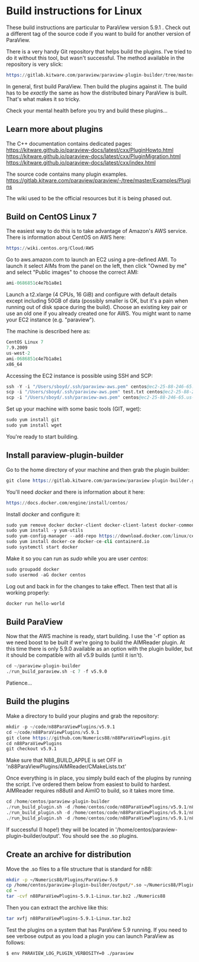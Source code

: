 # Build instructions for Linux

These build instructions are particular to ParaView version 5.9.1 . Check out a different tag of the source code if you want 
to build for another version of ParaView.

There is a very handy Git repository that helps build the plugins. I've tried to do it without this tool, but wasn't 
successful. The method available in the repository is very slick:
```s
https://gitlab.kitware.com/paraview/paraview-plugin-builder/tree/master
```
In general, first build ParaView. Then build the plugins against it. The build has to be *exactly* the same as how 
the distributed binary ParaView is built. That's what makes it so tricky.

Check your mental health before you try and build these plugins...

## Learn more about plugins
The C++ documentation contains dedicated pages:
https://kitware.github.io/paraview-docs/latest/cxx/PluginHowto.html
https://kitware.github.io/paraview-docs/latest/cxx/PluginMigration.html
https://kitware.github.io/paraview-docs/latest/cxx/index.html

The source code contains many plugin examples.
https://gitlab.kitware.com/paraview/paraview/-/tree/master/Examples/Plugins

The wiki used to be the official resources but it is being phased out.

## Build on CentOS Linux 7

The easiest way to do this is to take advantage of Amazon's AWS service. There is information about CentOS
on AWS here:

```s
https://wiki.centos.org/Cloud/AWS
```
Go to aws.amazon.com to launch an EC2 using a pre-defined AMI. To launch it select AIMs from the panel 
on the left, then click "Owned by me" and select "Public images" to choose the correct AMI: 
```s
ami-0686851c4e7b1a8e1
```

Launch a t2.xlarge (4 CPUs, 16 GiB) and configure with default details except including 50GB of data (possibly smaller is OK, but 
it's a pain when running out of disk space during the build). Choose an existing key pair or use an old one if you already created
one for AWS. You might want to name your EC2 instance (e.g. "paraview").

The machine is described here as:

```s
CentOS Linux 7
7.9.2009
us-west-2
ami-0686851c4e7b1a8e1
x86_64
```

Accessing the EC2 instance is possible using SSH and SCP:

```s
ssh -Y -i "/Users/sboyd/.ssh/paraview-aws.pem" centos@ec2-25-88-246-65.us-west-2.compute.amazonaws.com
scp -i "/Users/sboyd/.ssh/paraview-aws.pem" test.txt centos@ec2-25-88-246-65.us-west-2.compute.amazonaws.com:/home/centos
scp -i "/Users/sboyd/.ssh/paraview-aws.pem" centos@ec2-25-88-246-65.us-west-2.compute.amazonaws.com:/home/centos/n88ParaViewPlugins-5.9.1-Linux.tar.bz2 .
```

Set up your machine with some basic tools (GIT, wget):
```s
sudo yum install git
sudo yum install wget
```
You're ready to start building.

## Install paraview-plugin-builder

Go to the home directory of your machine and then grab the plugin builder:
```s
git clone https://gitlab.kitware.com/paraview/paraview-plugin-builder.git
```

You'll need *docker* and there is information about it here:
```s
https://docs.docker.com/engine/install/centos/
```
Install *docker* and configure it:
```s
sudo yum remove docker docker-client docker-client-latest docker-common docker-latest docker-latest-logrotate docker-logrotate docker-engine
sudo yum install -y yum-utils
sudo yum-config-manager --add-repo https://download.docker.com/linux/centos/docker-ce.repo
sudo yum install docker-ce docker-ce-cli containerd.io
sudo systemctl start docker
```
Make it so you can run as *sudo* while you are user *centos*:
```s
sudo groupadd docker
sudo usermod -aG docker centos
```
Log out and back in for the changes to take effect. Then test that all is working properly:
```s
docker run hello-world
```

## Build ParaView
Now that the AWS machine is ready, start building. I use the '-f' option as we need boost to be built
if we're going to build the AIMReader plugin. At this time there is only 5.9.0 available as an option with the plugin builder, but it should be
compatible with all v5.9 builds (until it isn't).
```s
cd ~/paraview-plugin-builder
./run_build_paraview.sh -c 7 -f v5.9.0
```
Patience...

## Build the plugins

Make a directory to build your plugins and grab the repository:

```s
mkdir -p ~/code/n88ParaViewPlugins/v5.9.1
cd ~/code/n88ParaViewPlugins/v5.9.1
git clone https://github.com/Numerics88/n88ParaViewPlugins.git
cd n88ParaViewPlugins
git checkout v5.9.1
```
Make sure that N88_BUILD_APPLE is set OFF in 'n88ParaViewPlugins/AIMReader/CMakeLists.txt'

Once everything is in place, you simply build each of the plugins by running the script. I've ordered them below from 
easiest to build to hardest. AIMReader requires n88util and AimIO to build, so it takes more time.
```s
cd /home/centos/paraview-plugin-builder
./run_build_plugin.sh -d /home/centos/code/n88ParaViewPlugins/v5.9.1/n88ParaViewPlugins/ImageGaussianSmooth v5.9.0
./run_build_plugin.sh -d /home/centos/code/n88ParaViewPlugins/v5.9.1/n88ParaViewPlugins/N88ModelReader v5.9.0
./run_build_plugin.sh -d /home/centos/code/n88ParaViewPlugins/v5.9.1/n88ParaViewPlugins/AIMReader v5.9.0
```
If successful (I hope!) they will be located in '/home/centos/paraview-plugin-builder/output'. You should see the .so plugins.

## Create an archive for distribution

Move the .so files to a file structure that is standard for n88:

```sh
mkdir -p ~/Numerics88/Plugins/ParaView-5.9
cp /home/centos/paraview-plugin-builder/output/*.so ~/Numerics88/Plugins/ParaView-5.9
cd ~
tar -cvf n88ParaViewPlugins-5.9.1-Linux.tar.bz2 ./Numerics88
```

Then you can extract the archive like this:

```sh
tar xvfj n88ParaViewPlugins-5.9.1-Linux.tar.bz2
```

Test the plugins on a system that has ParaView 5.9 running. If you need to see verbose output as you
load a plugin you can launch ParaView as follows:
```sh
$ env PARAVIEW_LOG_PLUGIN_VERBOSITY=0 ./paraview
```

